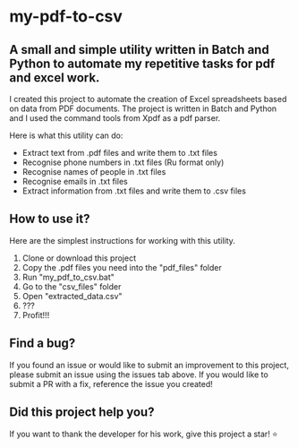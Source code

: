 # my-pdf-to-csv
## A small and simple utility written in Batch and Python to automate my repetitive tasks for pdf and excel work.
I created this project to automate the creation of Excel spreadsheets based on data from PDF documents. The project is written in Batch and Python and I used the command tools from Xpdf as a pdf parser. 

Here is what this utility can do:
* Extract text from .pdf files and write them to .txt files
* Recognise phone numbers in .txt files (Ru format only)
* Recognise names of people in .txt files
* Recognise emails in .txt files
* Extract information from .txt files and write them to .csv files

## How to use it?
Here are the simplest instructions for working with this utility.

1. Clone or download this project
2. Copy the .pdf files you need into the "pdf_files" folder
3. Run "my_pdf_to_csv.bat"
4. Go to the "csv_files" folder
5. Open "extracted_data.csv"
6. ???
7. Profit!!!

## Find a bug?
If you found an issue or would like to submit an improvement to this project, please submit an issue using the issues tab above. If you would like to submit a PR with a fix, reference the issue you created!

## Did this project help you?
If you want to thank the developer for his work, give this project a star! ⭐
